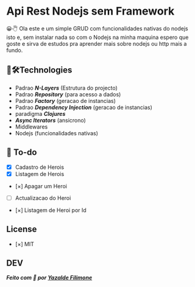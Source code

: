 #  Api Rest Nodejs sem Framework
😀🖑 Ola este e um simple GRUD com funcionalidades nativas do nodejs isto e, sem instalar nada so com o Nodejs na minha maquina espero que goste e sirva de estudos pra aprender mais sobre nodejs ou http mais a fundo.

## 🔧🛠Technologies
- Padrao ***N-Layers*** (Estrutura do projecto)
- Padrao ***Repository*** (para acesso a dados)
- Padrao  ***Factory*** (geracao de instancias)
- Padrao ***Dependency Injection*** (geracao de instancias)
- paradigma ***Clojures*** 
- ***Async Iterators*** (ansicrono)
- Middlewares
- Nodejs (funcionalidades nativas)

## 📃 To-do

  - [x] Cadastro de Herois
  - [x] Listagem de Herois
  - [×] Apagar um Heroi
  - [ ] Actualizacao do Heroi
  - [×] Listagem de Heroi por Id

## License

 - [×] MIT
 

## DEV

***Feito com 💜 por [Yazalde Filimone](https://github.com/yazaldefilimonepinto)***
